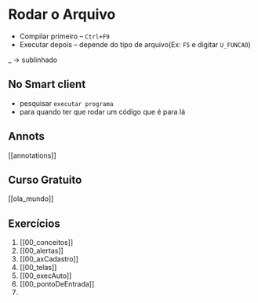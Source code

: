 # Rodar o Arquivo
- Compilar primeiro – `Ctrl+F9`
- Executar depois – depende do tipo de arquivo(Ex: `F5` e digitar `U_FUNCAO`)

_ → sublinhado

## No Smart client
- pesquisar `executar programa`
- para quando ter que rodar um código que é para lá

## Annots
[[annotations]]

## Curso Gratuito
[[ola_mundo]]

## Exercícios
1. [[00_conceitos]]
2. [[00_alertas]]
3. [[00_axCadastro]]
4. [[00_telas]]
5. [[00_execAuto]]
6. [[00_pontoDeEntrada]]
7. 

